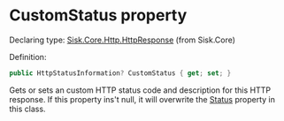 <!--

Copyrights 2023 Sisk Framework - CypherPotato
Published under MIT license

!!! DO NOT EDIT THIS FILE !!!
This file was generated by a tool in the Sisk package. To edit the information in this documentation,
edit the XML documentation present in the Sisk source code.

-->


# CustomStatus property

Declaring type: [Sisk.Core.Http.HttpResponse](/spec/Sisk.Core.Http.HttpResponse.md) (from Sisk.Core)


Definition:

```cs
public HttpStatusInformation? CustomStatus { get; set; }
```

Gets or sets an custom HTTP status code and description for this HTTP response. If this property ins't null, it will overwrite the <a href="/spec/Sisk.Core.Http.HttpResponse.md">Status</a> property in this class.

